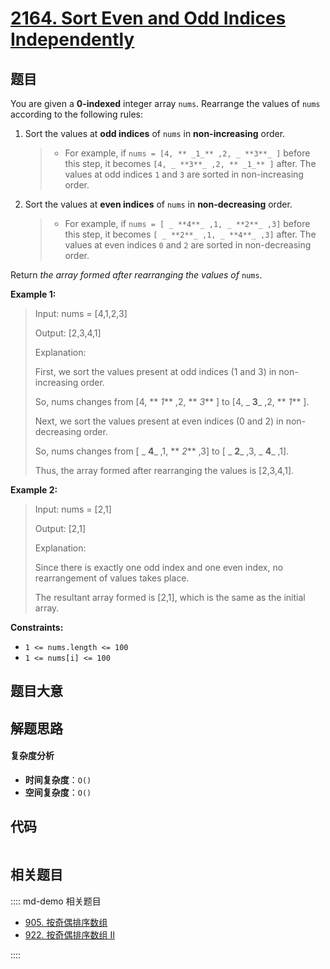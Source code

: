 # [2164. Sort Even and Odd Indices Independently](https://leetcode.com/problems/sort-even-and-odd-indices-independently/)

## 题目

You are given a **0-indexed** integer array `nums`. Rearrange the values of
`nums` according to the following rules:

1. Sort the values at **odd indices** of `nums` in **non-increasing** order.
   > - For example, if `nums = [4, ** _1_** ,2, _ **3**_ ]` before this step, it becomes `[4, _ **3**_ ,2, ** _1_** ]` after. The values at odd indices `1` and `3` are sorted in non-increasing order.
2. Sort the values at **even indices** of `nums` in **non-decreasing** order.
   > - For example, if `nums = [ _ **4**_ ,1, _ **2**_ ,3]` before this step, it becomes `[ _ **2**_ ,1, _ **4**_ ,3]` after. The values at even indices `0` and `2` are sorted in non-decreasing order.

Return _the array formed after rearranging the values of_ `nums`.

**Example 1:**

> Input: nums = [4,1,2,3]
>
> Output: [2,3,4,1]
>
> Explanation:
>
> First, we sort the values present at odd indices (1 and 3) in non-increasing order.
>
> So, nums changes from [4, ** _1_** ,2, ** _3_** ] to [4, _ **3**_ ,2, ** _1_** ].
>
> Next, we sort the values present at even indices (0 and 2) in non-decreasing order.
>
> So, nums changes from [ _ **4**_ ,1, ** _2_** ,3] to [ _ **2**_ ,3, _ **4**_ ,1].
>
> Thus, the array formed after rearranging the values is [2,3,4,1].

**Example 2:**

> Input: nums = [2,1]
>
> Output: [2,1]
>
> Explanation:
>
> Since there is exactly one odd index and one even index, no rearrangement of values takes place.
>
> The resultant array formed is [2,1], which is the same as the initial array.

**Constraints:**

- `1 <= nums.length <= 100`
- `1 <= nums[i] <= 100`

## 题目大意

## 解题思路

#### 复杂度分析

- **时间复杂度**：`O()`
- **空间复杂度**：`O()`

## 代码

```javascript

```

## 相关题目

:::: md-demo 相关题目

- [905. 按奇偶排序数组](https://leetcode.com/problems/sort-array-by-parity)
- [922. 按奇偶排序数组 II](https://leetcode.com/problems/sort-array-by-parity-ii)

::::
